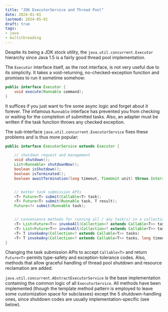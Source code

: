 ```yaml
---
title: "JDK ExecutorService and Thread Pool"
date: 2024-01-01
lastmod: 2024-05-01
draft: true
tags:
- java
- multithreading
---
```


Despite its being a JDK stock utility, the `java.util.concurrent.Executor` hierarchy since Java 1.5 is a fairly good thread pool implementation.

<!--more-->

The `Executor` interface itself, as the root interface, is not very useful due to its simplicity.
It takes a void-returning, no-checked-exception function and promises to run it sometime somehow:

```java
public interface Executor {
    void execute(Runnable command);
}
```

It suffices if you just want to fire some async logic and forget about it forever.
The infamous `Runnable` interface has prevented you from checking or waiting for the completion of submitted tasks.
Also, an adapter must be written if the task function throws any checked exception.

The sub-interface `java.util.concurrent.ExecutorService` fixes these problems and is thus more popular:

```java
public interface ExecutorService extends Executor {

    // shutdown request and management
    void shutdown();
    List<Runnable> shutdownNow();
    boolean isShutdown();
    boolean isTerminated();
    boolean awaitTermination(long timeout, TimeUnit unit) throws InterruptedException;


    // better task submission APIs
    <T> Future<T> submit(Callable<T> task);
    <T> Future<T> submit(Runnable task, T result);
    Future<?> submit(Runnable task);


    // convenience methods for running all / any task(s) in a collection, and block until all have / any has completed
    <T> List<Future<T>> invokeAll(Collection<? extends Callable<T>> tasks)                              throws InterruptedException;
    <T> List<Future<T>> invokeAll(Collection<? extends Callable<T>> tasks, long timeout, TimeUnit unit) throws InterruptedException;
    <T> T invokeAny(Collection<? extends Callable<T>> tasks)                                            throws InterruptedException, ExecutionException;
    <T> T invokeAny(Collection<? extends Callable<T>> tasks, long timeout, TimeUnit unit)               throws InterruptedException, ExecutionException, TimeoutException;
}
```

Changing the task submission APIs to accept `Callable<T>` and return `Future<T>` permits type-safety and exception-tolerance codes.
Also, methods that allow graceful handling of thread pool shutdown and resource reclamation are added.

`java.util.concurrent.AbstractExecutorService` is the base implementation containing the common logic of all `ExecutorService`.
All methods have been implemented (though the template method pattern is employed to leave some customization space for subclasses) except the 5 shutdown-handling ones, since shutdown codes are usually implementation-specific (see below).

